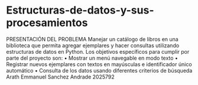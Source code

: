 # Estructuras-de-datos-y-sus-procesamientos
PRESENTACIÓN DEL PROBLEMA
Manejar un catálogo de libros en una biblioteca que permita agregar ejemplares y hacer consultas utilizando estructuras de datos en Python.
Los objetivos específicos para cumplir por parte del proyecto son:
•	Mostrar un menú navegable en modo texto
•	Registrar nuevos ejemplares con textos en mayúsculas e identificador único automático
•	Consulta de los datos usando diferentes criterios de búsqueda
Arath Emmanuel Sanchez Andrade 2025792
